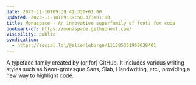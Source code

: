 ```yaml
---
date: 2023-11-10T09:39:41.330+01:00
updated: 2023-11-10T09:39:50.373+01:00
title: Monaspace - An innovative superfamily of fonts for code
bookmark-of: https://monaspace.githubnext.com/
visibility: public
syndication:
  - https://social.lol/@alienlebarge/111385351959038401
---
```


A typeface family created by (or for) GitHub. It includes various writing styles such as Neon-grotesque Sans, Slab, Handwriting, etc., providing a new way to highlight code.
